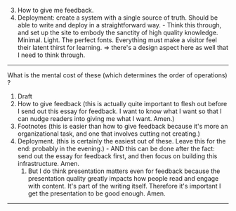3. How to give me feedback.
4. Deployment: create a system with a single source of truth. Should be able to write and deploy in a straightforward way. - Think this through, and set up the site to embody the sanctity of high quality knowledge. Minimal. Light. The perfect fonts. Everything must make a visitor feel their latent thirst for learning. => there's a design aspect here as well that I need to think through.

---

What is the mental cost of these (which determines the order of operations) ?
1. Draft
2. How to give feedback (this is actually quite important to flesh out before I send out this essay for feedback. I want to know what I want so that I can nudge readers into giving me what I want. Amen.)
3. Footnotes (this is easier than how to give feedback because it's more an organizational task, and one that involves cutting not creating.)
4. Deployment. (this is certainly the easiest out of these. Leave this for the end: probably in the evening.) - AND this can be done after the fact: send out the essay for feedback first, and then focus on building this infrastructure. Amen.
	1. But I do think presentation matters even for feedback because the presentation quality greatly impacts how people read and engage with content. It's part of the writing itself. Therefore it's important I get the presentation to be good enough. Amen.

---


